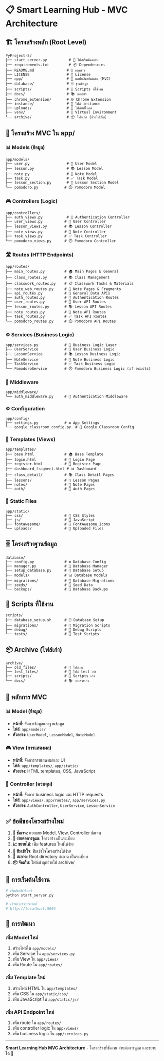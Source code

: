 # 📋 Smart Learning Hub - MVC Architecture

## 🏗️ **โครงสร้างหลัก (Root Level)**

```
PyProject-5/
├── start_server.py          # 🚀 ไฟล์เริ่มต้นหลัก
├── requirements.txt         # 📦 Dependencies
├── README.md               # 📖 เอกสาร
├── LICENSE                 # 📄 License
├── app/                    # 🎯 แอปพลิเคชันหลัก (MVC)
├── database/               # 🗄️ ฐานข้อมูล
├── scripts/                # 🔧 Scripts ที่ใช้งาน
├── docs/                   # 📚 เอกสาร
├── chrome_extension/       # 🌐 Chrome Extension
├── instance/               # 💾 ไฟล์ instance
├── uploads/                # 📁 ไฟล์อัปโหลด
├── venv/                   # 🐍 Virtual Environment
└── archive/                # 📦 ไฟล์เก่า (ย้ายไปเก็บ)
```

## 🎯 **โครงสร้าง MVC ใน app/**

### **📊 Models (ข้อมูล)**
```
app/models/
├── user.py                 # 👤 User Model
├── lesson.py               # 📚 Lesson Model  
├── note.py                 # 📝 Note Model
├── task.py                 # ✅ Task Model
├── lesson_section.py       # 📖 Lesson Section Model
└── pomodoro.py            # ⏱️ Pomodoro Model
```

### **🎮 Controllers (Logic)**
```
app/controllers/
├── auth_views.py           # 🔐 Authentication Controller
├── user_views.py          # 👤 User Controller
├── lesson_views.py        # 📚 Lesson Controller
├── note_views.py          # 📝 Note Controller
├── task_views.py          # ✅ Task Controller
└── pomodoro_views.py      # ⏱️ Pomodoro Controller
```

### **🛣️ Routes (HTTP Endpoints)**
```
app/routes/
├── main_routes.py         # 🏠 Main Pages & General
├── class_routes.py        # 📚 Class Management
├── classwork_routes.py    # 📋 Classwork Tasks & Materials
├── note_web_routes.py     # 📝 Note Pages & Fragments
├── api_routes.py          # 🔌 General Data APIs
├── auth_routes.py         # 🔐 Authentication Routes
├── user_routes.py         # 👤 User API Routes
├── lesson_routes.py       # 📚 Lesson API Routes
├── note_routes.py         # 📝 Note API Routes
├── task_routes.py         # ✅ Task API Routes
└── pomodoro_routes.py     # ⏱️ Pomodoro API Routes
```

### **⚙️ Services (Business Logic)**
```
app/services.py            # 🏢 Business Logic Layer
├── UserService            # 👤 User Business Logic
├── LessonService          # 📚 Lesson Business Logic
├── NoteService            # 📝 Note Business Logic
├── TaskService            # ✅ Task Business Logic
└── PomodoroService        # ⏱️ Pomodoro Business Logic (if exists)
```

### **🔧 Middleware**
```
app/middleware/
└── auth_middleware.py     # 🔐 Authentication Middleware
```

### **⚙️ Configuration**
```
app/config/
├── settings.py            # ⚙️ App Settings
└── google_classroom_config.py  # 🔗 Google Classroom Config
```

### **🎨 Templates (Views)**
```
app/templates/
├── base.html              # 🏠 Base Template
├── login.html             # 🔐 Login Page
├── register.html          # 📝 Register Page
├── dashboard_fragment.html # 📊 Dashboard
├── class_detail/          # 📚 Class Detail Pages
├── lessons/               # 📖 Lesson Pages
├── notes/                 # 📝 Note Pages
└── auth/                  # 🔐 Auth Pages
```

### **🎨 Static Files**
```
app/static/
├── css/                   # 🎨 CSS Styles
├── js/                    # 📜 JavaScript
├── fontawesome/           # 🎯 FontAwesome Icons
└── uploads/               # 📁 Uploaded Files
```

## 🗄️ **โครงสร้างฐานข้อมูล**

```
database/
├── config.py              # ⚙️ Database Config
├── manager.py             # 🔧 Database Manager
├── setup_database.py      # 🚀 Database Setup
├── models/                # 📊 Database Models
├── migrations/            # 🔄 Database Migrations
├── seeds/                 # 🌱 Seed Data
└── backups/               # 💾 Database Backups
```

## 🔧 **Scripts ที่ใช้งาน**

```
scripts/
├── database_setup.sh      # 🗄️ Database Setup
├── migrations/            # 🔄 Migration Scripts
├── debug/                 # 🐛 Debug Scripts
└── tests/                 # 🧪 Test Scripts
```

## 📦 **Archive (ไฟล์เก่า)**

```
archive/
├── old_files/             # 📁 ไฟล์เก่า
├── test_files/            # 🧪 ไฟล์ test เก่า
├── scripts/               # 🔧 Scripts เก่า
└── docs/                  # 📚 เอกสารเก่า
```

## 🎯 **หลักการ MVC**

### **📊 Model (ข้อมูล)**
- **หน้าที่**: จัดการข้อมูลและฐานข้อมูล
- **ไฟล์**: `app/models/`
- **ตัวอย่าง**: `UserModel`, `LessonModel`, `NoteModel`

### **🎮 View (การแสดงผล)**
- **หน้าที่**: จัดการการแสดงผลและ UI
- **ไฟล์**: `app/templates/`, `app/static/`
- **ตัวอย่าง**: HTML templates, CSS, JavaScript

### **🎯 Controller (ควบคุม)**
- **หน้าที่**: จัดการ business logic และ HTTP requests
- **ไฟล์**: `app/views/`, `app/routes/`, `app/services.py`
- **ตัวอย่าง**: `AuthController`, `UserService`, `LessonService`

## ✅ **ข้อดีของโครงสร้างใหม่**

1. **🎯 ชัดเจน**: แยกแยะ Model, View, Controller ชัดเจน
2. **🔧 ง่ายต่อการดูแล**: โครงสร้างเป็นระเบียบ
3. **📈 ขยายได้**: เพิ่ม features ใหม่ได้ง่าย
4. **👥 ทีมเข้าใจ**: ทีมเข้าใจโครงสร้างได้ง่าย
5. **🧹 สะอาด**: Root directory สะอาด เป็นระเบียบ
6. **📦 จัดเก็บ**: ไฟล์เก่าถูกย้ายไป archive/

## 🚀 **การเริ่มต้นใช้งาน**

```bash
# เริ่มต้นเซิร์ฟเวอร์
python start_server.py

# เซิร์ฟเวอร์จะทำงานที่
# http://localhost:5004
```

## 📝 **การพัฒนา**

### **เพิ่ม Model ใหม่**
1. สร้างไฟล์ใน `app/models/`
2. เพิ่ม Service ใน `app/services.py`
3. เพิ่ม View ใน `app/views/`
4. เพิ่ม Route ใน `app/routes/`

### **เพิ่ม Template ใหม่**
1. สร้างไฟล์ HTML ใน `app/templates/`
2. เพิ่ม CSS ใน `app/static/css/`
3. เพิ่ม JavaScript ใน `app/static/js/`

### **เพิ่ม API Endpoint ใหม่**
1. เพิ่ม route ใน `app/routes/`
2. เพิ่ม controller logic ใน `app/views/`
3. เพิ่ม business logic ใน `app/services.py`

---

**Smart Learning Hub MVC Architecture** - โครงสร้างที่ชัดเจน ง่ายต่อการดูแล และขยายได้ 🎯
